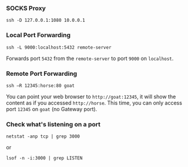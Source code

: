 ### SOCKS Proxy

    ssh -D 127.0.0.1:1080 10.0.0.1
    
### Local Port Forwarding

    ssh -L 9000:localhost:5432 remote-server

Forwards port `5432` from the `remote-server` to port `9000` on `localhost`.

### Remote Port Forwarding

    ssh –R 12345:horse:80 goat
    
You can point your web browser to `http://goat:12345`, it will show the
content as if you accessed `http://horse`. This time, you can only access port
`12345` on `goat` (no Gateway port). 

### Check what's listening on a port

    netstat -anp tcp | grep 3000
  
or

    lsof -n -i:3000 | grep LISTEN
